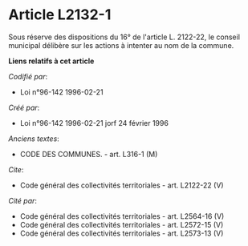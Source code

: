 # Article L2132-1

Sous réserve des dispositions du 16° de l'article L. 2122-22, le conseil municipal délibère sur les actions à intenter au nom
de la commune.

**Liens relatifs à cet article**

_Codifié par_:

  - Loi n°96-142 1996-02-21

_Créé par_:

  - Loi n°96-142 1996-02-21 jorf 24 février 1996

_Anciens textes_:

  - CODE DES COMMUNES. - art. L316-1 (M)

_Cite_:

  - Code général des collectivités territoriales - art. L2122-22 (V)

_Cité par_:

  - Code général des collectivités territoriales - art. L2564-16 (V)
  - Code général des collectivités territoriales - art. L2572-15 (V)
  - Code général des collectivités territoriales - art. L2573-13 (V)
